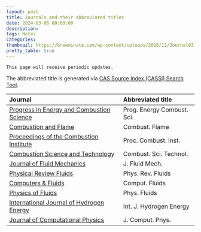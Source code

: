 ```yaml
---
layout: post
title: Journals and their abbreviated titles
date: 2024-03-06 00:00:00
description: 
tags: Notes
categories: 
thumbnail: https://brewminate.com/wp-content/uploads/2016/11/Journal03.jpg
pretty_table: true
---
```


`This page will receive periodic updates.`

The abbreviated title is generated via [CAS Source Index (CASSI) Search Tool](https://cassi.cas.org/search.jsp).

| Journal | Abbreviated title | 
| :---------- | :------------ | 
| [Progress in Energy and Combustion Science](https://www.sciencedirect.com/journal/progress-in-energy-and-combustion-science)       |    	Prog. Energy Combust. Sci.    |
| [Combustion and Flame](https://www.sciencedirect.com/journal/combustion-and-flame) | Combust. Flame |
| [Proceedings of the Combustion Institute](https://www.sciencedirect.com/journal/proceedings-of-the-combustion-institute) | Proc. Combust. Inst. |
| [	Combustion Science and Technology](https://www.tandfonline.com/journals/gcst20) | Combust. Sci. Technol. |
| [Journal of Fluid Mechanics](https://www.cambridge.org/core/journals/journal-of-fluid-mechanics) | J. Fluid Mech. |
| [Physical Review Fluids](https://journals.aps.org/prfluids/) | Phys. Rev. Fluids |
| [Computers & Fluids](https://www.sciencedirect.com/journal/computers-and-fluids) | Comput. Fluids |
| [Physics of Fluids](http://aip.scitation.org/journal/phf) | Phys. Fluids |
| [International Journal of Hydrogen Energy](https://www.sciencedirect.com/journal/international-journal-of-hydrogen-energy) | Int. J. Hydrogen Energy |
| [Journal of Computational Physics](https://www.sciencedirect.com/journal/journal-of-computational-physics) | 	J. Comput. Phys. |
